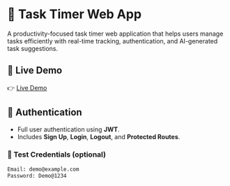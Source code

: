 # 🚀 Task Timer Web App

A productivity-focused task timer web application that helps users manage tasks efficiently with real-time tracking, authentication, and AI-generated task suggestions.

## 🔗 Live Demo

👉 [Live Demo](https://your-live-link.com)

## 🔐 Authentication

- Full user authentication using **JWT**.
- Includes **Sign Up**, **Login**, **Logout**, and **Protected Routes**.

### 🧪 Test Credentials (optional)

```bash
Email: demo@example.com  
Password: Demo@1234

